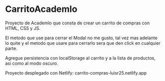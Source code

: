 # CarritoAcademlo
Proyecto de Academlo que consta de crear un carrito de compras con HTML, CSS y JS.

El metodo que use para cerrar el Modal no me gusto, tal vez mas adelante lo quite 
y el metodo que usare para cerrarlo sera que den click en cualquier parte.

Agregue persistencia con localStorage al carrito y a la lista de productos, asi como al modo oscuro.

Proyecto desplegado con Netlify: carrito-compras-luisr25.netlify.app
